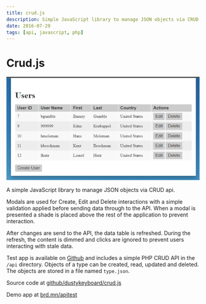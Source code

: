 ```yaml
---
title: crud.js
description: Simple JavaScript library to manage JSON objects via CRUD api
date: 2016-07-29
tags: [api, javascript, php]
---
```


# Crud.js

![Crud Test App](crudjs.png)

A simple JavaScript library to manage JSON objects via CRUD api.

Modals are used for Create, Edit and Delete interactions with a simple validation applied before sending data through to the API. When a modal is presented a shade is placed above the rest of the application to prevent interaction.

After changes are send to the API, the data table is refreshed. During the refresh, the content is dimmed and clicks are ignored to prevent users interacting with stale data.

Test app is available on [Github](https://github.com/dustykeyboard/apitest) and includes a simple PHP CRUD API in the `/api` directory. Objects of a type can be created, read, updated and deleted. The objects are stored in a file named `type.json`.

Source code at [github/dustykeyboard/crud.js](https://github.com/dustykeyboard/crud.js)

Demo app at [brd.mn/apitest](https://brd.mn/apitest)
